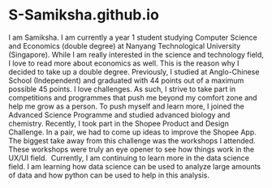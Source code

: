 # S-Samiksha.github.io

I am Samiksha. I am currently a year 1 student studying Computer Science and Economics (double degree) at Nanyang Technological University (Singapore). While I am really interested in the science and technology field, I love to read more about economics as well. This is the reason why I decided to take up a double degree.
Previously, I studied at Anglo-Chinese School (Independent) and graduated with 44 points out of a maximum possible 45 points. I love challenges. As such, I strive to take part in competitions and programmes that push me beyond my comfort zone and help me grow as a person. To push myself and learn more, I joined the Advanced Science Programme and studied advanced biology and chemistry.
Recently, I took part in the Shopee Product and Design Challenge. In a pair, we had to come up ideas to improve the Shopee App. The biggest take away from this challenge was the workshops I attended. These workshops were truly an eye opener to see how things work in the UX/UI field. 
Currently, I am continuing to learn more in the data science field. I am learning how data science can be used to analyze large amounts of data and how python can be used to help in this analysis. 
